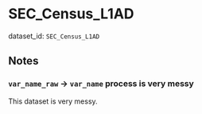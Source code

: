 #  SEC_Census_L1AD

dataset_id: `SEC_Census_L1AD`

## Notes

### `var_name_raw` -> `var_name` process is very messy

This dataset is very messy. 